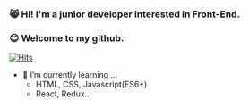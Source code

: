 ### :smile_cat: Hi! I'm a junior developer interested in Front-End.

### :blush: Welcome to my github.

<!--
**phoenix9373/phoenix9373** is a ✨ _special_ ✨ repository because its `README.md` (this file) appears on your GitHub profile.

Here are some ideas to get you started:

- 🔭 I’m currently working on ...

- 👯 I’m looking to collaborate on ...
- 🤔 I’m looking for help with ...
- 💬 Ask me about ...
- 📫 How to reach me: ...
- 😄 Pronouns: ...
- ⚡ Fun fact: ...
-->

[![Hits](https://hits.seeyoufarm.com/api/count/incr/badge.svg?url=https%3A%2F%2Fgithub.com%2Fgjbae1212%2Fhit-counter&count_bg=%23FF8A00&title_bg=%23707070&icon=github.svg&icon_color=%23E7E7E7&title=hits&edge_flat=false)](https://hits.seeyoufarm.com)

- 🌱 I’m currently learning ...
  -  HTML, CSS, Javascript(ES6+)
  -  React, Redux..
